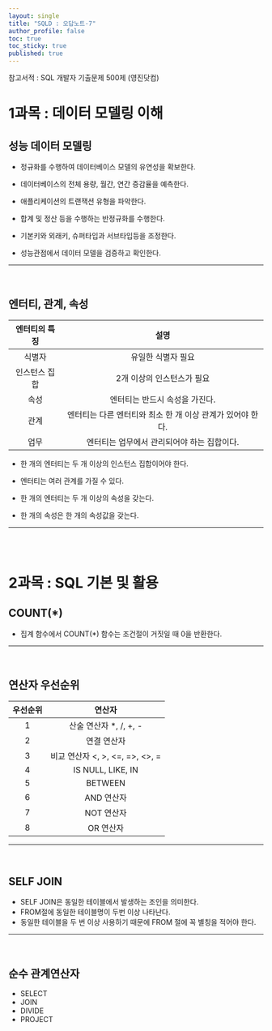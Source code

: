```yaml
---
layout: single
title: "SQLD : 오답노트-7"
author_profile: false
toc: true
toc_sticky: true
published: true
---
```


<div class="notice--primary" style="fontweight:bold">
참고서적 : SQL 개발자 기출문제 500제 (영진닷컴)
</div>


# 1과목 : 데이터 모델링 이해

## 성능 데이터 모델링

* 정규화를 수행하여 데이터베이스 모델의 유연성을 확보한다.
  
* 데이터베이스의 전체 용량, 월간, 연간 증감율을 예측한다.
  
* 애플리케이션의 트랜잭션 유형을 파악한다.
  
* 합계 및 정산 등을 수행하는 반정규화를 수행한다.
  
* 기본키와 외래키, 슈퍼타입과 서브타입등을 조정한다.
  
* 성능관점에서 데이터 모델을 검증하고 확인한다.

<hr>
<br>

## 엔터티, 관계, 속성

|**엔터티의 특징**|**설명**|
|:--:|:--:|
|식별자|유일한 식별자 필요|
|인스턴스 집합|2개 이상의 인스턴스가 필요|
|속성|엔터티는 반드시 속성을 가진다.|
|관계|엔터티는 다른 엔터티와 최소 한 개 이상 관계가 있어야 한다.|
|업무|엔터티는 업무에서 관리되어야 하는 집합이다.|
  
* 한 개의 엔터티는 두 개 이상의 인스턴스 집합이어야 한다.
  
* 엔터티는 여러 관계를 가질 수 있다.
  
* 한 개의 엔터티는 두 개 이상의 속성을 갖는다.
  
* 한 개의 속성은 한 개의 속성값을 갖는다.

<hr>
<br>
<br>

# 2과목 : SQL 기본 및 활용

## COUNT(*)

* 집계 함수에서 COUNT(*) 함수는 조건절이 거짓일 때 0을 반환한다.

<hr>
<br>

## 연산자 우선순위

|우선순위|연산자|
|:--:|:--:|
|1|산술 연산자 *, /, +, -|
|2|연결 연산자|
|3|비교 연산자 <, >, <=, =>, <>, =|
|4|IS NULL, LIKE, IN|
|5|BETWEEN|
|6|AND 연산자|
|7|NOT 연산자|
|8|OR 연산자|

<hr>
<br>

## SELF JOIN

* SELF JOIN은 동일한 테이블에서 발생하는 조인을 의미한다.
* FROM절에 동일한 테이블명이 두번 이상 나타난다.
* 동일한 테이블을 두 번 이상 사용하기 때문에 FROM 절에 꼭 별칭을 적어야 한다.

<hr>
<br>

## 순수 관계연산자

- SELECT
- JOIN
- DIVIDE
- PROJECT